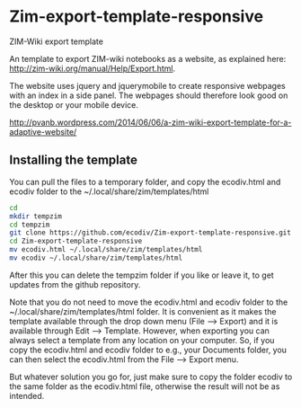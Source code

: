 Zim-export-template-responsive
==============================

ZIM-Wiki export template

An template to export ZIM-wiki notebooks as a website, as explained here: http://zim-wiki.org/manual/Help/Export.html.

The website uses jquery and jquerymobile to create responsive webpages with an index in a side panel. The webpages should therefore look good on the desktop or your mobile device.

http://pvanb.wordpress.com/2014/06/06/a-zim-wiki-export-template-for-a-adaptive-website/

## Installing the template


You can pull the files to a temporary folder, and copy the ecodiv.html and ecodiv folder to the ~/.local/share/zim/templates/html

```bash
cd
mkdir tempzim
cd tempzim
git clone https://github.com/ecodiv/Zim-export-template-responsive.git
cd Zim-export-template-responsive
mv ecodiv.html ~/.local/share/zim/templates/html
mv ecodiv ~/.local/share/zim/templates/html
```

After this you can delete the tempzim folder if you like or leave it, to get updates from the github repository.

Note that you do not need to move the ecodiv.html and ecodiv folder to the ~/.local/share/zim/templates/html folder. It is convenient as it makes the template available through the drop down menu (File --> Export) and it is available through Edit --> Template. However, when exporting you can always select a template from any location on your computer. So, if you copy the ecodiv.html and ecodiv folder to e.g., your Documents folder, you can then select the ecodiv.html from the File --> Export menu.

But whatever solution you go for, just make sure to copy the folder ecodiv to the same folder as the ecodiv.html file, otherwise the result will not be as intended.

